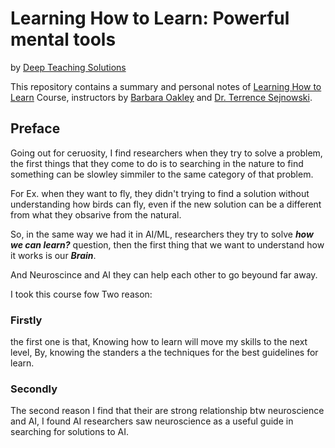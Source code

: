 # Learning How to Learn: Powerful mental tools

by [Deep Teaching Solutions](https://www.mooc-list.com/university-entity/deep-teaching-solutions)

This repository contains a summary and personal notes of [Learning How to Learn](https://www.coursera.org/learn/learning-how-to-learn) Course, instructors by [Barbara Oakley](https://barbaraoakley.com/) and [Dr. Terrence Sejnowski](https://www.salk.edu/scientist/terrence-sejnowski/).

## Preface

Going out for ceruosity, I find researchers when they try to solve a problem, the first things
that they come to do is to searching in the nature to find something can be slowley simmiler to
the same category of that problem.

For Ex. when they want to fly, they didn't trying to find a solution without understanding how
birds can fly, even if the new solution can be a different from what they obsarive from the
natural.

So, in the same way we had it in AI/ML, researchers they try to solve ***how we can learn?***
question, then the first thing that we want to understand how it works is our ***Brain***.

And Neuroscince and AI they can help each other to go beyound far away.

I took this course fow Two reason:

### Firstly

the first one is that, Knowing how to learn will move my skills
to the next level, By, knowing the standers a the techniques for the best guidelines for learn.

### Secondly

The second reason I find that their are strong relationship btw neuroscience and AI, I found AI researchers saw neuroscience as a useful guide in searching for solutions to AI.

